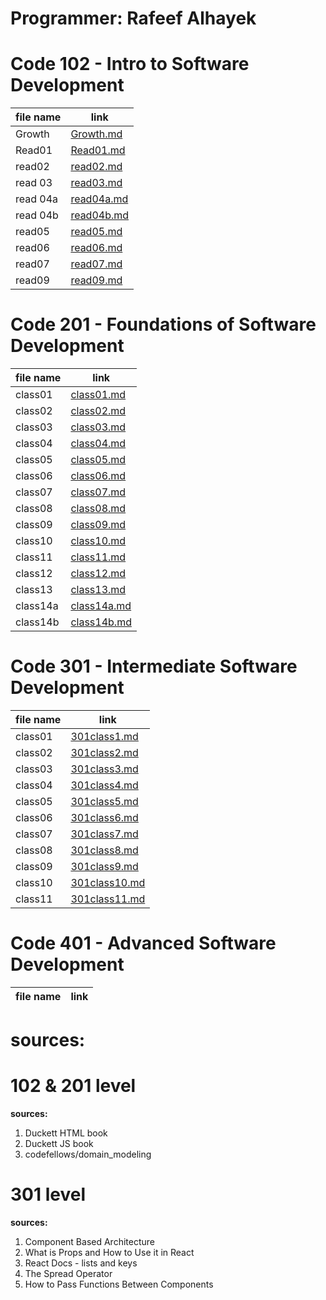 # Programmer: Rafeef Alhayek




# Code 102 - Intro to Software Development

file name  | link
------------- | -------------
Growth | [Growth.md](https://r-alhayek.github.io/reading-notes/Growth)
Read01 | [Read01.md](https://r-alhayek.github.io/reading-notes/Read01)
read02 | [read02.md](https://r-alhayek.github.io/reading-notes/read02)
read 03| [read03.md](https://r-alhayek.github.io/reading-notes/read03)
read 04a| [read04a.md](https://r-alhayek.github.io/reading-notes/read04a)
read 04b| [read04b.md](https://r-alhayek.github.io/reading-notes/read04b)
read05 | [read05.md](https://r-alhayek.github.io/reading-notes/read05)
read06 | [read06.md](https://r-alhayek.github.io/reading-notes/read06)
read07 | [read07.md](https://r-alhayek.github.io/reading-notes/read07)
read09 | [read09.md](https://r-alhayek.github.io/reading-notes/read09)

# Code 201 - Foundations of Software Development

file name  | link
------------- | -------------
class01 | [class01.md](https://r-alhayek.github.io/reading-notes/class01)
class02 | [class02.md](https://r-alhayek.github.io/reading-notes/class02)
class03 | [class03.md](https://r-alhayek.github.io/reading-notes/class03)
class04 | [class04.md](https://r-alhayek.github.io/reading-notes/class04)
class05 | [class05.md](https://r-alhayek.github.io/reading-notes/class05)
class06 | [class06.md](https://r-alhayek.github.io/reading-notes/class06)
class07 | [class07.md](https://r-alhayek.github.io/reading-notes/class07)
class08 | [class08.md](https://r-alhayek.github.io/reading-notes/class08)
class09 | [class09.md](https://r-alhayek.github.io/reading-notes/class09)
class10 | [class10.md](https://r-alhayek.github.io/reading-notes/class10)
class11 | [class11.md](https://r-alhayek.github.io/reading-notes/class11)
class12 | [class12.md](https://r-alhayek.github.io/reading-notes/class12)
class13 | [class13.md](https://r-alhayek.github.io/reading-notes/class13)
class14a | [class14a.md](https://r-alhayek.github.io/reading-notes/class14a)
class14b | [class14b.md](https://r-alhayek.github.io/reading-notes/class14b)

# Code 301 - Intermediate Software Development

file name  | link
------------- | -------------
class01 | [301class1.md](https://r-alhayek.github.io/reading-notes/301class1.md)
class02 | [301class2.md](https://r-alhayek.github.io/reading-notes/301class2.md)
class03 | [301class3.md](https://r-alhayek.github.io/reading-notes/301class3.md)
class04 | [301class4.md](https://r-alhayek.github.io/reading-notes/301class4.md)
class05 | [301class5.md](https://r-alhayek.github.io/reading-notes/301class5.md)
class06 | [301class6.md](https://r-alhayek.github.io/reading-notes/301class6.md)
class07 | [301class7.md](https://r-alhayek.github.io/reading-notes/301class7.md)
class08 | [301class8.md](https://r-alhayek.github.io/reading-notes/301class8.md)
class09 | [301class9.md](https://r-alhayek.github.io/reading-notes/301class9.md)
class10 | [301class10.md](https://r-alhayek.github.io/reading-notes/301class10.md)
class11 | [301class11.md](https://r-alhayek.github.io/reading-notes/301class11.md)




















# Code 401 - Advanced Software Development

file name  | link
------------- | -------------



# sources:
# 102 & 201 level
**sources:**
1. Duckett HTML book
2. Duckett JS book
3. codefellows/domain_modeling


# 301 level
**sources:**
1. Component Based Architecture
2. What is Props and How to Use it in React
3. React Docs - lists and keys
4. The Spread Operator
5. How to Pass Functions Between Components